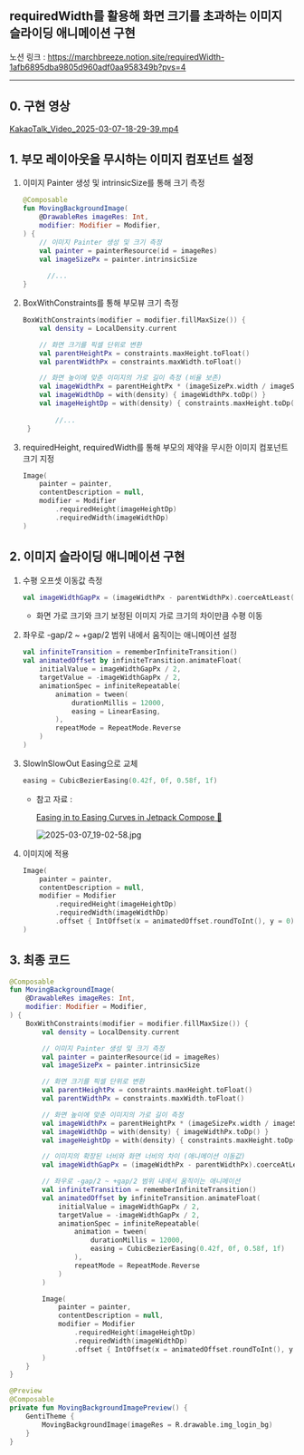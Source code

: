 ## requiredWidth를 활용해 화면 크기를 초과하는 이미지 슬라이딩 애니메이션 구현

노션 링크 : https://marchbreeze.notion.site/requiredWidth-1afb6895dba9805d960adf0aa958349b?pvs=4

---

## 0. 구현 영상

[KakaoTalk_Video_2025-03-07-18-29-39.mp4](attachment:4a5fe7b5-8d39-4233-a49f-de825f70c055:KakaoTalk_Video_2025-03-07-18-29-39.mp4)

## 1. 부모 레이아웃을 무시하는 이미지 컴포넌트 설정

1. 이미지 Painter 생성 및 intrinsicSize를 통해 크기 측정

    ```kotlin
    @Composable
    fun MovingBackgroundImage(
        @DrawableRes imageRes: Int,
        modifier: Modifier = Modifier,
    ) {
        // 이미지 Painter 생성 및 크기 측정
        val painter = painterResource(id = imageRes)
        val imageSizePx = painter.intrinsicSize
      
    	  //...
    }
    ```


1. BoxWithConstraints를 통해 부모뷰 크기 측정

    ```kotlin
    BoxWithConstraints(modifier = modifier.fillMaxSize()) {
        val density = LocalDensity.current
    
        // 화면 크기를 픽셀 단위로 변환
        val parentHeightPx = constraints.maxHeight.toFloat()
        val parentWidthPx = constraints.maxWidth.toFloat()
    
        // 화면 높이에 맞춘 이미지의 가로 길이 측정 (비율 보존)
        val imageWidthPx = parentHeightPx * (imageSizePx.width / imageSizePx.height)
        val imageWidthDp = with(density) { imageWidthPx.toDp() }
        val imageHeightDp = with(density) { constraints.maxHeight.toDp() }
     
    		//...
     }
    ```


1. requiredHeight, requiredWidth를 통해 부모의 제약을 무시한 이미지 컴포넌트 크기 지정

    ```kotlin
    Image(
        painter = painter,
        contentDescription = null,
        modifier = Modifier
            .requiredHeight(imageHeightDp)
            .requiredWidth(imageWidthDp)
    )
    ```


## 2. 이미지 슬라이딩 애니메이션 구현

1. 수평 오프셋 이동값 측정

    ```kotlin
    val imageWidthGapPx = (imageWidthPx - parentWidthPx).coerceAtLeast(0f)
    ```

    - 화면 가로 크기와 크기 보정된 이미지 가로 크기의 차이만큼 수평 이동

1. 좌우로 -gap/2 ~ +gap/2 범위 내에서 움직이는 애니메이션 설정

    ```kotlin
    val infiniteTransition = rememberInfiniteTransition()
    val animatedOffset by infiniteTransition.animateFloat(
        initialValue = imageWidthGapPx / 2,
        targetValue = -imageWidthGapPx / 2,
        animationSpec = infiniteRepeatable(
            animation = tween(
                durationMillis = 12000,
                easing = LinearEasing,
            ),
            repeatMode = RepeatMode.Reverse
        )
    )
    ```


1. SlowInSlowOut Easing으로 교체

    ```kotlin
    easing = CubicBezierEasing(0.42f, 0f, 0.58f, 1f)
    ```

    - 참고 자료 :

      [Easing in to Easing Curves in Jetpack Compose 🎢](https://medium.com/androiddevelopers/easing-in-to-easing-curves-in-jetpack-compose-d72893eeeb4d)

      ![2025-03-07_19-02-58.jpg](attachment:bad055e5-2cc6-4f95-b5ad-52a889597f36:2025-03-07_19-02-58.jpg)


1. 이미지에 적용

    ```kotlin
    Image(
        painter = painter,
        contentDescription = null,
        modifier = Modifier
            .requiredHeight(imageHeightDp)
            .requiredWidth(imageWidthDp)
            .offset { IntOffset(x = animatedOffset.roundToInt(), y = 0) }
    )
    ```


## 3. 최종 코드

```kotlin
@Composable
fun MovingBackgroundImage(
    @DrawableRes imageRes: Int,
    modifier: Modifier = Modifier,
) {
    BoxWithConstraints(modifier = modifier.fillMaxSize()) {
        val density = LocalDensity.current

        // 이미지 Painter 생성 및 크기 측정
        val painter = painterResource(id = imageRes)
        val imageSizePx = painter.intrinsicSize

        // 화면 크기를 픽셀 단위로 변환
        val parentHeightPx = constraints.maxHeight.toFloat()
        val parentWidthPx = constraints.maxWidth.toFloat()

        // 화면 높이에 맞춘 이미지의 가로 길이 측정
        val imageWidthPx = parentHeightPx * (imageSizePx.width / imageSizePx.height)
        val imageWidthDp = with(density) { imageWidthPx.toDp() }
        val imageHeightDp = with(density) { constraints.maxHeight.toDp() }

        // 이미지의 확장된 너비와 화면 너비의 차이 (애니메이션 이동값)
        val imageWidthGapPx = (imageWidthPx - parentWidthPx).coerceAtLeast(0f)

        // 좌우로 -gap/2 ~ +gap/2 범위 내에서 움직이는 애니메이션
        val infiniteTransition = rememberInfiniteTransition()
        val animatedOffset by infiniteTransition.animateFloat(
            initialValue = imageWidthGapPx / 2,
            targetValue = -imageWidthGapPx / 2,
            animationSpec = infiniteRepeatable(
                animation = tween(
                    durationMillis = 12000,
                    easing = CubicBezierEasing(0.42f, 0f, 0.58f, 1f)
                ),
                repeatMode = RepeatMode.Reverse
            )
        )

        Image(
            painter = painter,
            contentDescription = null,
            modifier = Modifier
                .requiredHeight(imageHeightDp)
                .requiredWidth(imageWidthDp)
                .offset { IntOffset(x = animatedOffset.roundToInt(), y = 0) }
        )
    }
}

@Preview
@Composable
private fun MovingBackgroundImagePreview() {
    GentiTheme {
        MovingBackgroundImage(imageRes = R.drawable.img_login_bg)
    }
}
```